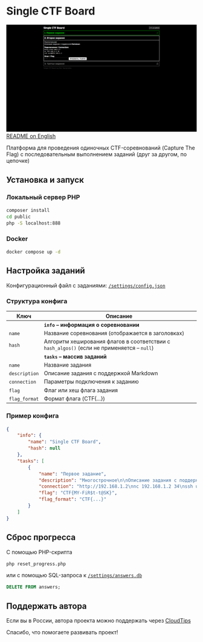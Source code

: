 # Single CTF Board
![Скриншот](/docs/images/screen_ru.png)
[README on English](README_en.md)

Платформа для проведения одиночных CTF-соревнований (Capture The Flag) с последовательным выполнением заданий (друг за другом, по цепочке)
## Установка и запуск
### Локальный сервер PHP
```bash
composer install
cd public
php -S localhost:888
```
### Docker
```bash
docker compose up -d
```
## Настройка заданий
Конфигурационный файл с заданиями: [`/settings/config.json`](/settings/config.json)

### Структура конфига
|Ключ|Описание|
|----|--------|
||**`info` – информация о соревновании**|
|`name`|Название соревнования (отображается в заголовках)|
|`hash`|Алгоритм хеширования флагов в соответствии с `hash_algos()` (если не применяется – `null`)|
||**`tasks` – массив заданий**|
|`name`|Название задания|
|`description`|Описание задания с поддержкой Markdown|
|`connection`|Параметры подключения к заданию|
|`flag`|Флаг или хеш флага задания|
|`flag_format`|Формат флага (CTF{...})|

### Пример конфига
```json
{
    "info": {
        "name": "Single CTF Board",
        "hash": null
    },
    "tasks": [
        {
            "name": "Первое задание",
            "description": "Многострочное\n\nОписание задания с поддержкой **Markdown**",
            "connection": "http://192.168.1.2\nnc 192.168.1.2 34\nssh user@192.168.1.2",
            "flag": "CTF{MY-FiR$t-t@SK}",
            "flag_format": "CTF{...}"
        }
    ]
}
```
## Сброс прогресса
С помощью PHP-скрипта
```bash
php reset_progress.php
```
или с помощью SQL-запроса к [`/settings/answers.db`](/settings/answers.db)
```sql
DELETE FROM answers;
```
## Поддержать автора
Если вы в России, автора проекта можно поддержать через [CloudTips](https://pay.cloudtips.ru/p/30831d31)

Спасибо, что помогаете развивать проект!